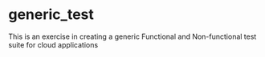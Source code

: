 # generic_test
This is an exercise in creating a generic Functional and Non-functional test suite for cloud applications
